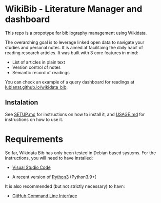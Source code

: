 # WikiBib - Literature Manager and dashboard

This repo is a propotype for bibliography management using Wikidata. 

The overarching goal is to leverage linked open data to navigate your studies and personal notes. 
It is aimed at facilitaing the daily habit of reading research articles. It was built with 3 core features in mind:

- List of articles in plain text
- Version control of notes
- Semantic record of readings

You can check an example of a query dashboard for readings at [lubianat.github.io/wikidata_bib](https://lubianat.github.io/wikidata_bib).


## Instalation

See [SETUP.md](./SETUP.md) for instructions on how to install it, and [USAGE.md](./USAGE.md) for instructions on how to use it. 

# Requirements

So far, Wikidata Bib has only been tested in Debian based systems. 
For the instructions, you will need to have installed:

* [Visual Studio Code](https://code.visualstudio.com/)

* A recent version of [Python3](https://www.python.org/downloads/) (Python3.9+)

It is also recommended (but not strictly necessary) to havn:

* [GitHub Command Line Interface](https://cli.github.com/)


